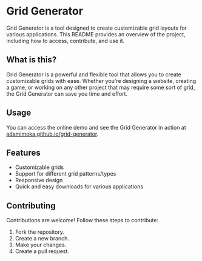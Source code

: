 # Grid Generator
Grid Generator is a tool designed to create customizable grid layouts for various applications. This README provides an overview of the project, including how to access, contribute, and use it.

## What is this?

Grid Generator is a powerful and flexible tool that allows you to create customizable grids with ease. Whether you're designing a website, creating a game, or working on any other project that may require some sort of grid, the Grid Generator can save you time and effort.

## Usage

You can access the online demo and see the Grid Generator in action at [adamimoka.github.io/grid-generator](https://adamimoka.github.io/grid-generator/).
## Features

- Customizable grids
- Support for different grid patterns/types
- Responsive design
- Quick and easy downloads for various applications

## Contributing

Contributions are welcome! Follow these steps to contribute:

1. Fork the repository.
2. Create a new branch.
3. Make your changes.
4. Create a pull request.